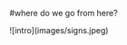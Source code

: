 #where do we go from here?

<div class="center" markdown="1">
    ![intro](images/signs.jpeg)
</div>

